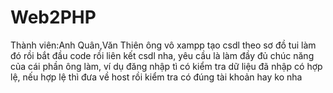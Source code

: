 # Web2PHP
Thành viên:Anh Quân,Văn Thiên
ông vô xampp tạo csdl theo sơ đồ tui làm đó rồi bắt đầu code rồi liên kết csdl nha, yêu cầu là làm đầy đủ chúc năng của cái phần ông làm, ví dụ đăng nhập tì có kiểm tra dữ liệu đã nhập có hợp lệ, nếu hợp lệ thì đưa về host rồi kiểm tra có đúng tài khoản hay ko nha
